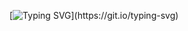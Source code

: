 [![Typing SVG](https://readme-typing-svg.demolab.com/?lines=Goodbye+Papa,+please+pray+for+me.)](https://git.io/typing-svg)
